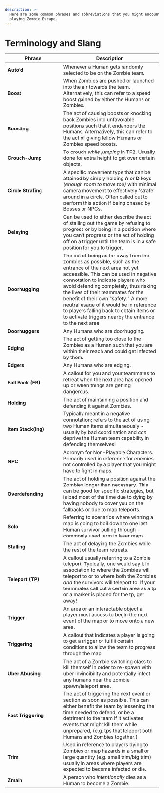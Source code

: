 ```yaml
---
description: >-
  Here are some common phrases and abbreviations that you might encounter while
  playing Zombie Escape.
---
```


# Terminology and Slang

<table><thead><tr><th width="167">Phrase</th><th>Description</th></tr></thead><tbody><tr><td><strong>Auto'd</strong></td><td>Whenever a Human gets randomly selected to be on the Zombie team.</td></tr><tr><td><strong>Boost</strong></td><td>When Zombies are pushed or launched into the air towards the team. Alternatively, this can refer to a speed boost gained by either the Humans or Zombies.</td></tr><tr><td><strong>Boosting</strong></td><td>The act of causing boosts or knocking back Zombies into unfavorable positions such that it endangers the Humans. Alternatively, this can refer to the act of giving fellow Humans or Zombies speed boosts.</td></tr><tr><td><strong>Crouch-Jump</strong></td><td>To crouch <em>while jumping</em> in TF2. Usually done for extra height to get over certain objects.</td></tr><tr><td><strong>Circle Strafing</strong></td><td>A specific movement type that can be attained by simply holding <strong>A</strong> or <strong>D</strong> keys <em>(enough room to move too)</em> with minimal camera movement to effectively 'strafe' around in a circle. Often called out to perform this action if being chased by Bosses or NPCs.</td></tr><tr><td><strong>Delaying</strong></td><td>Can be used to either describe the act of stalling out the game by refusing to progress or by being in a position where you can't progress or the act of holding off on a trigger until the team is in a safe position for you to trigger.</td></tr><tr><td><strong>Doorhugging</strong></td><td>The act of being as far away from the zombies as possible, such as the entrance of the next area not yet accessible. This can be used in negative connotation to indicate players who avoid defending completely, thus risking the lives of their teammates for the benefit of their own "safety." A more neutral usage of it would be in reference to players falling back to obtain items or to activate triggers nearby the entrance to the next area</td></tr><tr><td><strong>Doorhuggers</strong></td><td>Any Humans who are doorhugging.</td></tr><tr><td><strong>Edging</strong></td><td>The act of getting too close to the Zombies as a Human such that you are within their reach and could get infected by them.</td></tr><tr><td><strong>Edgers</strong></td><td>Any Humans who are edging.</td></tr><tr><td><strong>Fall Back (FB)</strong></td><td>A callout for you and your teammates to retreat when the next area has opened up or when things are getting dangerous.</td></tr><tr><td><strong>Holding</strong></td><td>The act of maintaining a position and defending it against Zombies.</td></tr><tr><td><strong>Item Stack(ing)</strong></td><td>Typically meant in a negative connotation; refers to the act of using two Human items simultaneously - usually by bad coordination and <em>can</em> deprive the Human team capability in defending themselves!</td></tr><tr><td><strong>NPC</strong></td><td>Acronym for Non-Playable Characters. Primarily used in reference for enemies not controlled by a player that you might have to fight in maps.</td></tr><tr><td><strong>Overdefending</strong></td><td>The act of holding a position against the Zombies longer than necessary. This can be good for specific strategies, but is bad most of the time due to dying by having nobody to cover you on the fallbacks or due to map teleports.</td></tr><tr><td><strong>Solo</strong></td><td>Referring to scenarios where winning a map is going to boil down to one last Human survivor pulling through - commonly used term in laser maps.</td></tr><tr><td><strong>Stalling</strong></td><td>The act of delaying the Zombies while the rest of the team retreats.</td></tr><tr><td><strong>Teleport (TP)</strong></td><td>A callout usually referring to a Zombie teleport. Typically, one would say it in association to where the Zombies will teleport to or to where both the Zombies <em>and</em> the survivors will teleport to. If your teammates call out a certain area as a tp or a marker is placed for the tp, get away!</td></tr><tr><td><strong>Trigger</strong></td><td>An area or an interactable object a player must access to begin the next event of the map or to move onto a new area.</td></tr><tr><td><strong>Triggering</strong></td><td>A callout that indicates a player is going to get a trigger or fulfill certain conditions to allow the team to progress through the map</td></tr><tr><td><strong>Uber Abusing</strong></td><td>The act of a Zombie switching class to kill themself in order to re-spawn with uber invincibility and potentially infect any humans near the zombie spawn/teleport area.</td></tr><tr><td><strong>Fast Triggering</strong></td><td>The act of triggering the next event or section as soon as possible. This can either benefit the team by lessening the time needed to defend, or be a detriment to the team if it activates events that might kill them while unprepared, (e.g. tps that teleport both Humans and Zombies together.)</td></tr><tr><td><strong>Trim</strong></td><td>Used in reference to players dying to Zombies or map hazards in a small or large quantity (e.g. small trim/big trim) usually in areas where players are expected to become infected or die.</td></tr><tr><td><strong>Zmain</strong></td><td>A person who <em>intentionally</em> dies as a Human to become a Zombie.</td></tr></tbody></table>

